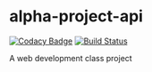 # alpha-project-api

[![Codacy Badge](https://api.codacy.com/project/badge/Grade/9bfac2ff11c0426cb711c27d671a4eb4)](https://app.codacy.com/app/gerson.junior/alpha-project-api?utm_source=github.com&utm_medium=referral&utm_content=GersonSales/alpha-project-api&utm_campaign=Badge_Grade_Dashboard)
[![Build Status](https://travis-ci.org/GersonSales/alpha-project-api.svg?branch=master)](https://travis-ci.org/GersonSales/alpha-project-api)

A web development class project
